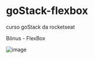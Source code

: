 # goStack-flexbox

curso goStack da rocketseat

Bônus - FlexBox

![image](https://user-images.githubusercontent.com/63599156/89805955-c33f0880-db0c-11ea-9ee7-de5412b98b12.png)
